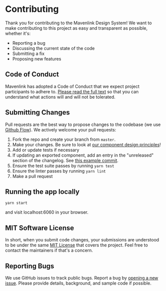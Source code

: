 # Contributing

Thank you for contributing to the Mavenlink Design System! We want to make contributing to this project as easy and transparent as possible, whether it's:

- Reporting a bug
- Discussing the current state of the code
- Submitting a fix
- Proposing new features

## Code of Conduct
Mavenlink has adopted a Code of Conduct that we expect project participants to adhere to. [Please read the full text](./code_of_conduct.md) so that you can understand what actions will and will not be tolerated.

## Submitting Changes
Pull requests are the best way to propose changes to the codebase (we use [Github Flow](https://guides.github.com/introduction/flow/index.html)). We actively welcome your pull requests:

1. Fork the repo and create your branch from `master`.
2. Make your changes. Be sure to look at [our component design principles](./principles.md)!
2. Add or update tests if necessary
3. If updating an exported component, add an entry in the "unreleased" section of the changelog. See [this example commit](https://github.com/mavenlink/design-system/commit/e0913fdbcb94b12df797a2d398d0d60e6d755b3d#diff-4ac32a78649ca5bdd8e0ba38b7006a1e).
4. Ensure the test suite passes by running `yarn test`
5. Ensure the linter passes by running `yarn lint`
6. Make a pull request

## Running the app locally

```yarn start```

and visit localhost:6060 in your browser.

## MIT Software License
In short, when you submit code changes, your submissions are understood to be under the same [MIT License](http://choosealicense.com/licenses/mit/) that covers the project. Feel free to contact the maintainers if that's a concern.

## Reporting Bugs
We use GitHub issues to track public bugs. Report a bug by [opening a new issue](https://github.com/mavenlink/design-system/issues/new). Please provide details, background, and sample code if possible.
